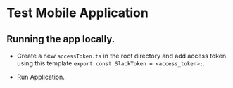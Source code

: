 # Test Mobile Application

## Running the app locally.

- Create a new `accessToken.ts` in the root directory and add access token using this template ```export const SlackToken = <access_token>;```.

- Run Application.

